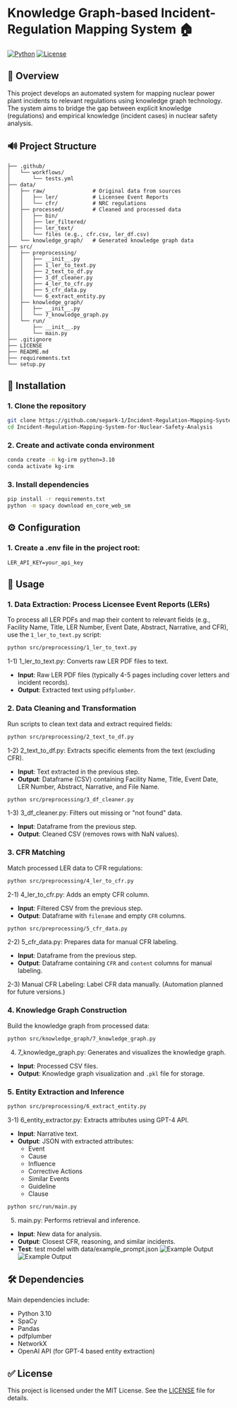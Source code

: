 # Knowledge Graph-based Incident-Regulation Mapping System 🏠

[![Python](https://img.shields.io/badge/Python-3.10-blue.svg)](https://www.python.org/)
[![License](https://img.shields.io/badge/License-MIT-yellow.svg)](LICENSE)

## 🎯 Overview
This project develops an automated system for mapping nuclear power plant incidents to relevant regulations using knowledge graph technology. The system aims to bridge the gap between explicit knowledge (regulations) and empirical knowledge (incident cases) in nuclear safety analysis.

## 🔊 Project Structure
```
├── .github/
│   └── workflows/
│       └── tests.yml
├── data/
│   ├── raw/               # Original data from sources
│   │   ├── ler/           # Licensee Event Reports
│   │   └── cfr/           # NRC regulations
│   ├── processed/         # Cleaned and processed data
│   │   ├── bin/
│   │   ├── ler_filtered/
│   │   ├── ler_text/
│   │   └── files (e.g., cfr.csv, ler_df.csv)
│   └── knowledge_graph/   # Generated knowledge graph data
├── src/
│   ├── preprocessing/
│   │   ├── __init__.py
│   │   ├── 1_ler_to_text.py
│   │   ├── 2_text_to_df.py
│   │   ├── 3_df_cleaner.py
│   │   ├── 4_ler_to_cfr.py
│   │   ├── 5_cfr_data.py
│   │   └── 6_extract_entity.py
│   ├── knowledge_graph/
│   │   ├── __init__.py
│   │   └── 7_knowledge_graph.py
│   └── run/
│       ├── __init__.py
│       └── main.py
├── .gitignore
├── LICENSE
├── README.md
├── requirements.txt
└── setup.py
```

## 🚀 Installation

### 1. Clone the repository
```bash
git clone https://github.com/separk-1/Incident-Regulation-Mapping-System-for-Nuclear-Safety-Analysis.git
cd Incident-Regulation-Mapping-System-for-Nuclear-Safety-Analysis
```

### 2. Create and activate conda environment
```bash
conda create -n kg-irm python=3.10
conda activate kg-irm
```

### 3. Install dependencies
```bash
pip install -r requirements.txt
python -m spacy download en_core_web_sm
```

## ⚙️ Configuration

### 1. Create a .env file in the project root:
```env
LER_API_KEY=your_api_key
```

## 📗 Usage

### 1. Data Extraction: Process Licensee Event Reports (LERs)
To process all LER PDFs and map their content to relevant fields (e.g., Facility Name, Title, LER Number, Event Date, Abstract, Narrative, and CFR), use the `1_ler_to_text.py` script:

```bash
python src/preprocessing/1_ler_to_text.py
```
1-1) 1_ler_to_text.py: Converts raw LER PDF files to text.
- **Input**: Raw LER PDF files (typically 4-5 pages including cover letters and incident records).
- **Output**: Extracted text using `pdfplumber`.

### 2. Data Cleaning and Transformation
Run scripts to clean text data and extract required fields:
```bash
python src/preprocessing/2_text_to_df.py
```
1-2) 2_text_to_df.py: Extracts specific elements from the text (excluding CFR).
- **Input**: Text extracted in the previous step.
- **Output**: Dataframe (CSV) containing Facility Name, Title, Event Date, LER Number, Abstract, Narrative, and File Name.

```bash
python src/preprocessing/3_df_cleaner.py
```
1-3) 3_df_cleaner.py: Filters out missing or "not found" data.
- **Input**: Dataframe from the previous step.
- **Output**: Cleaned CSV (removes rows with NaN values).

### 3. CFR Matching
Match processed LER data to CFR regulations:
```bash
python src/preprocessing/4_ler_to_cfr.py
```
2-1) 4_ler_to_cfr.py: Adds an empty CFR column.
- **Input**: Filtered CSV from the previous step.
- **Output**: Dataframe with `filename` and empty `CFR` columns.

```bash
python src/preprocessing/5_cfr_data.py
```
2-2) 5_cfr_data.py: Prepares data for manual CFR labeling.
- **Input**: Dataframe from the previous step.
- **Output**: Dataframe containing `CFR` and `content` columns for manual labeling.

2-3) Manual CFR Labeling: Label CFR data manually. (Automation planned for future versions.)

### 4. Knowledge Graph Construction
Build the knowledge graph from processed data:
```bash
python src/knowledge_graph/7_knowledge_graph.py
```
4) 7_knowledge_graph.py: Generates and visualizes the knowledge graph.
- **Input**: Processed CSV files.
- **Output**: Knowledge graph visualization and `.pkl` file for storage.

### 5. Entity Extraction and Inference
```bash
python src/preprocessing/6_extract_entity.py
```
3-1) 6_entity_extractor.py: Extracts attributes using GPT-4 API.
- **Input**: Narrative text.
- **Output**: JSON with extracted attributes:
  - Event
  - Cause
  - Influence
  - Corrective Actions
  - Similar Events
  - Guideline
  - Clause

```bash
python src/run/main.py
```
5) main.py: Performs retrieval and inference.
- **Input**: New data for analysis.
- **Output**: Closest CFR, reasoning, and similar incidents.
- **Test**: test model with data/example_prompt.json
![Example Output](assets/images/example_input.png)
![Example Output](assets/images/example_output.png)


## 🛠️ Dependencies

Main dependencies include:
- Python 3.10
- SpaCy
- Pandas
- pdfplumber
- NetworkX
- OpenAI API (for GPT-4 based entity extraction)

## ✅ License
This project is licensed under the MIT License. See the [LICENSE](LICENSE) file for details.

